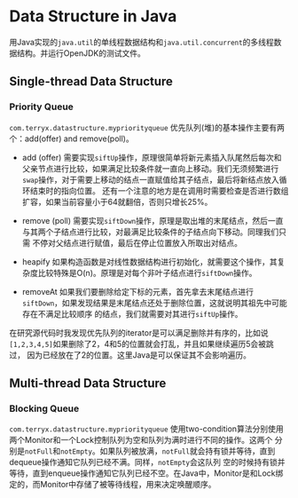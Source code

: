 # Data Structure in Java

用Java实现的`java.util`的单线程数据结构和`java.util.concurrent`的多线程数据结构。并运行OpenJDK的测试文件。

## Single-thread Data Structure

### Priority Queue
`com.terryx.datastructure.mypriorityqueue` 优先队列(堆)的基本操作主要有两个：add(offer) and remove(poll)。
- add (offer)
需要实现`siftUp`操作，原理很简单将新元素插入队尾然后每次和父亲节点进行比较，如果满足比较条件就一直向上移动。我们无须频繁进行`swap`操作，对于需要上移动的结点一直赋值给其子结点，最后将新结点放入循环结束时的指向位置。
还有一个注意的地方是在调用时需要检查是否进行数组扩容，如果当前容量小于64就翻倍，否则只增长25%。

- remove (poll)
需要实现`siftDown`操作，原理是取出堆的末尾结点，然后一直与其两个子结点进行比较，对最满足比较条件的子结点向下移动。同理我们只需
不停对父结点进行赋值，最后在停止位置放入所取出对结点。

- heapify
如果构造函数是对线性数据结构进行初始化，就需要这个操作，其复杂度比较特殊是O(n)。原理是对每个非叶子结点进行`siftDown`操作。

- removeAt
如果我们要删除给定下标的元素，首先拿去末尾结点进行`siftDown`，如果发现结果是末尾结点还处于删除位置，这就说明其祖先中可能存在不满足比较顺序
的结点，我们就需要对其进行`siftUp`操作。

在研究源代码时我发现优先队列的iterator是可以满足删除并有序的，比如说`[1,2,3,4,5]`如果删除了2，4和5的位置就会打乱，并且如果继续遍历5会被跳过，
因为已经放在了2的位置。这里Java是可以保证其不会影响遍历。

## Multi-thread Data Structure

### Blocking Queue
`com.terryx.datastructure.mypriorityqueue` 使用two-condition算法分别使用两个Monitor和一个Lock控制队列为空和队列为满时进行不同的操作。这两个
分别是`notFull`和`notEmpty`。如果队列被放满，`notFull`就会持有锁并等待，直到dequeue操作通知它队列已经不满。同样，`notEmpty`会这队列
空的时候持有锁并等待，直到enqueue操作通知它队列已经不空。在Java中，Monitor是和Lock绑定的，而Monitor中存储了被等待线程，用来决定唤醒顺序。